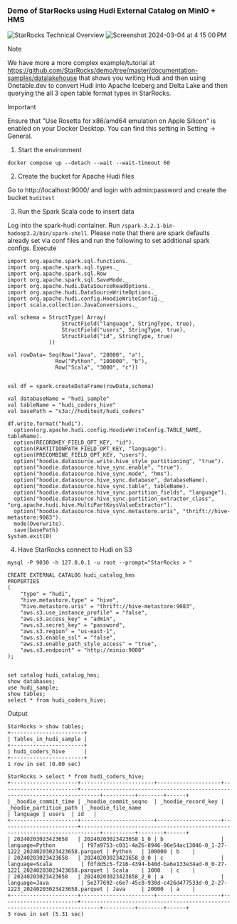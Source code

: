 ### Demo of StarRocks using Hudi External Catalog on MinIO + HMS

![StarRocks Technical Overview](https://github.com/StarRocks/demo/assets/749093/b3262af7-ab7b-4c0a-b69c-1aa89cf1d30a)
![Screenshot 2024-03-04 at 4 15 00 PM](https://github.com/StarRocks/demo/assets/749093/a64cbdcd-cfef-46f1-9598-b049345965ad)

> [!NOTE]  
>  We have more a more complex example/tutorial at https://github.com/StarRocks/demo/tree/master/documentation-samples/datalakehouse that shows you writing Hudi and then using Onetable.dev to convert Hudi into Apache Iceberg and Delta Lake and then querying the all 3 open table format types in StarRocks.

> [!IMPORTANT]  
>  Ensure that "Use Rosetta for x86/amd64 emulation on Apple Silicon" is enabled on your Docker Desktop.  You can find this setting in Setting -> General. 

1. Start the environment

`docker compose up --detach --wait --wait-timeout 60`

2. Create the bucket for Apache Hudi files

Go to http://localhost:9000/ and login with admin:password and create the bucket `huditest`

3. Run the Spark Scala code to insert data

Log into the spark-hudi container.   Run `/spark-3.2.1-bin-hadoop3.2/bin/spark-shell`.  Please note that there are spark defaults already set via conf files and run the following to set additional spark configs. Execute

```
import org.apache.spark.sql.functions._
import org.apache.spark.sql.types._
import org.apache.spark.sql.Row
import org.apache.spark.sql.SaveMode._
import org.apache.hudi.DataSourceReadOptions._
import org.apache.hudi.DataSourceWriteOptions._
import org.apache.hudi.config.HoodieWriteConfig._
import scala.collection.JavaConversions._

val schema = StructType( Array(
                 StructField("language", StringType, true),
                 StructField("users", StringType, true),
                 StructField("id", StringType, true)
             ))

val rowData= Seq(Row("Java", "20000", "a"),
               Row("Python", "100000", "b"),
               Row("Scala", "3000", "c"))


val df = spark.createDataFrame(rowData,schema)

val databaseName = "hudi_sample"
val tableName = "hudi_coders_hive"
val basePath = "s3a://huditest/hudi_coders"

df.write.format("hudi").
  option(org.apache.hudi.config.HoodieWriteConfig.TABLE_NAME, tableName).
  option(RECORDKEY_FIELD_OPT_KEY, "id").
  option(PARTITIONPATH_FIELD_OPT_KEY, "language").
  option(PRECOMBINE_FIELD_OPT_KEY, "users").
  option("hoodie.datasource.write.hive_style_partitioning", "true").
  option("hoodie.datasource.hive_sync.enable", "true").
  option("hoodie.datasource.hive_sync.mode", "hms").
  option("hoodie.datasource.hive_sync.database", databaseName).
  option("hoodie.datasource.hive_sync.table", tableName).
  option("hoodie.datasource.hive_sync.partition_fields", "language").
  option("hoodie.datasource.hive_sync.partition_extractor_class", "org.apache.hudi.hive.MultiPartKeysValueExtractor").
  option("hoodie.datasource.hive_sync.metastore.uris", "thrift://hive-metastore:9083").
  mode(Overwrite).
  save(basePath)
System.exit(0)
```

4. Have StarRocks connect to Hudi on S3

```
mysql -P 9030 -h 127.0.0.1 -u root --prompt="StarRocks > "
```
```
CREATE EXTERNAL CATALOG hudi_catalog_hms
PROPERTIES
(
    "type" = "hudi",
    "hive.metastore.type" = "hive",
    "hive.metastore.uris" = "thrift://hive-metastore:9083",
    "aws.s3.use_instance_profile" = "false",
    "aws.s3.access_key" = "admin",
    "aws.s3.secret_key" = "password",
    "aws.s3.region" = "us-east-1",
    "aws.s3.enable_ssl" = "false",
    "aws.s3.enable_path_style_access" = "true",
    "aws.s3.endpoint" = "http://minio:9000"
);


set catalog hudi_catalog_hms;
show databases;
use hudi_sample;
show tables;
select * from hudi_coders_hive;
```

Output
```
StarRocks > show tables;
+-----------------------+
| Tables_in_hudi_sample |
+-----------------------+
| hudi_coders_hive      |
+-----------------------+
1 row in set (0.00 sec)

StarRocks > select * from hudi_coders_hive;
+---------------------+-----------------------+--------------------+------------------------+----------------------------------------------------------------------------+----------+--------+------+
| _hoodie_commit_time | _hoodie_commit_seqno  | _hoodie_record_key | _hoodie_partition_path | _hoodie_file_name                                                          | language | users  | id   |
+---------------------+-----------------------+--------------------+------------------------+----------------------------------------------------------------------------+----------+--------+------+
| 20240203023423658   | 20240203023423658_1_0 | b                  | language=Python        | f97a9753-c031-4a26-8946-96e54ac13046-0_1-27-1222_20240203023423658.parquet | Python   | 100000 | b    |
| 20240203023423658   | 20240203023423658_0_0 | c                  | language=Scala         | fdfdd5c5-f216-4394-b40d-ba6e133e34ad-0_0-27-1221_20240203023423658.parquet | Scala    | 3000   | c    |
| 20240203023423658   | 20240203023423658_2_0 | a                  | language=Java          | 5e277692-c6e7-45c8-930d-c426d477533d-0_2-27-1223_20240203023423658.parquet | Java     | 20000  | a    |
+---------------------+-----------------------+--------------------+------------------------+----------------------------------------------------------------------------+----------+--------+------+
3 rows in set (5.31 sec)
```
